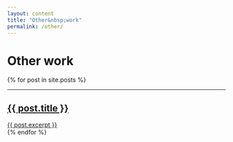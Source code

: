 ```yaml
---
layout: content
title: "Other&nbsp;work"
permalink: /other/
---
```



# Other work

<div class="other-work no-a">
{% for post in site.posts %}
    <a class="work slide-from-top" href="{{ post.url }}">
    <hr />
        <h2>{{ post.title }}</h2>
        <div class="excerpt">
        {{ post.excerpt }}
        </div>
    </a>
{% endfor %}
</div>
